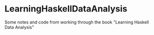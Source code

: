 # LearningHaskellDataAnalysis
Some notes and code from working through the book "Learning Haskell Data Analysis"
